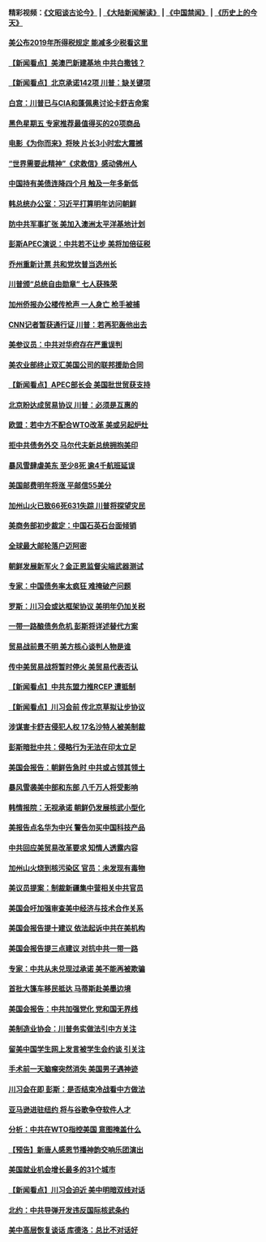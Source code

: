 #### 精彩视频：[《文昭谈古论今》](https://github.com/gfw-breaker/wenzhao/blob/master/README.md?t=11180331) | [《大陆新闻解读》](https://github.com/gfw-breaker/ntdtv-comedy/blob/master/README.md?t=11180331) | [《中国禁闻》](https://github.com/gfw-breaker/ntdtv-news/blob/master/README.md?t=11180331) | [《历史上的今天》](https://github.com/gfw-breaker/today-in-history/blob/master/README.md?t=11180331) 

#### [美公布2019年所得税规定 能减多少税看这里](../pages/nsc412/n10858852.md?t=11180331) 

#### [【新闻看点】美澳巴新建基地 中共白撒钱？](../pages/nsc412/n10858636.md?t=11180331) 

#### [【新闻看点】北京承诺142项 川普：缺关键项](../pages/nsc412/n10858513.md?t=11180331) 

#### [白宫：川普已与CIA和蓬佩奥讨论卡舒吉命案](../pages/nsc412/n10858517.md?t=11180331) 

#### [黑色星期五 专家推荐最值得买的20项商品](../pages/nsc412/n10858552.md?t=11180331) 

#### [电影《为你而来》将映 片长3小时宏大震撼](../pages/nsc412/n10858320.md?t=11180331) 

#### [“世界需要此精神”《求救信》感动佛州人](../pages/nsc412/n10857595.md?t=11180331) 

#### [中国持有美债连降四个月 触及一年多新低](../pages/nsc412/n10858378.md?t=11180331) 

#### [韩总统办公室：习近平打算明年访问朝鲜](../pages/nsc412/n10858325.md?t=11180331) 

#### [防中共军事扩张 美加入澳洲太平洋基地计划](../pages/nsc412/n10858258.md?t=11180331) 

#### [彭斯APEC演说：中共若不让步 美将加倍征税](../pages/nsc412/n10858071.md?t=11180331) 

#### [乔州重新计票 共和党坎普当选州长](../pages/nsc412/n10857784.md?t=11180331) 

#### [川普颁“总统自由勋章” 七人获殊荣](../pages/nsc412/n10857652.md?t=11180331) 

#### [加州侨报办公楼传枪声 一人身亡 枪手被捕](../pages/nsc412/n10857284.md?t=11180331) 

#### [CNN记者暂获通行证 川普：若再犯轰他出去](../pages/nsc412/n10857438.md?t=11180331) 

#### [美参议员：中共对华府存在严重误判](../pages/nsc412/n10857352.md?t=11180331) 

#### [美农业部终止双汇美国公司的联邦援助合同](../pages/nsc412/n10857177.md?t=11180331) 

#### [【新闻看点】APEC部长会 美国批世贸获支持](../pages/nsc412/n10857086.md?t=11180331) 

#### [北京盼达成贸易协议 川普：必须是互惠的](../pages/nsc412/n10857142.md?t=11180331) 

#### [欧盟：若中方不配合WTO改革 美或另起炉灶](../pages/nsc412/n10856866.md?t=11180331) 

#### [拒中共债务外交 马尔代夫新总统拥抱美印](../pages/nsc412/n10856998.md?t=11180331) 

#### [暴风雪肆虐美东 至少8死 逾4千航班延误](../pages/nsc412/n10856804.md?t=11180331) 

#### [美国邮费明年将涨 平邮信55美分](../pages/nsc412/n10855632.md?t=11180331) 

#### [加州山火已致66死631失踪 川普将探望灾民](../pages/nsc412/n10856213.md?t=11180331) 

#### [美商务部初步裁定：中国石英石台面倾销](../pages/nsc412/n10855128.md?t=11180331) 

#### [全球最大邮轮落户迈阿密](../pages/nsc412/n10855367.md?t=11180331) 

#### [朝鲜发展新军火？金正恩监督尖端武器测试](../pages/nsc412/n10855089.md?t=11180331) 

#### [专家：中国债务率太疯狂 难掩破产问题](../pages/nsc412/n10854958.md?t=11180331) 

#### [罗斯：川习会或达框架协议 美明年仍加关税](../pages/nsc412/n10854923.md?t=11180331) 

#### [一带一路酿债务危机 彭斯将详述替代方案](../pages/nsc412/n10854827.md?t=11180331) 

#### [贸易战前景不明 美方核心谈判人物是谁](../pages/nsc412/n10854405.md?t=11180331) 

#### [传中美贸易战将暂时停火 美贸易代表否认](../pages/nsc412/n10854807.md?t=11180331) 

#### [【新闻看点】中共东盟力推RCEP 遭抵制](../pages/nsc412/n10854549.md?t=11180331) 

#### [【新闻看点】川习会前 传北京草拟让步协议](../pages/nsc412/n10854649.md?t=11180331) 

#### [涉谋害卡舒吉侵犯人权 17名沙特人被美制裁](../pages/nsc412/n10854611.md?t=11180331) 

#### [彭斯暗批中共：侵略行为无法在印太立足](../pages/nsc412/n10853726.md?t=11180331) 

#### [美国会报告：朝鲜告急时 中共或占领其领土](../pages/nsc412/n10852870.md?t=11180331) 

#### [暴风雪袭美中部和东部 八千万人将受影响](../pages/nsc412/n10853082.md?t=11180331) 

#### [韩情报院：无视承诺 朝鲜仍发展核武小型化](../pages/nsc412/n10853349.md?t=11180331) 

#### [美报告点名华为中兴 警告勿买中国科技产品](../pages/nsc412/n10852143.md?t=11180331) 

#### [中共回应美贸易改革要求 知情人透露内容](../pages/nsc412/n10852470.md?t=11180331) 

#### [加州山火烧到核污染区 官员：未发现有毒物](../pages/nsc412/n10852387.md?t=11180331) 

#### [美议员提案：制裁新疆集中营相关中共官员](../pages/nsc412/n10852429.md?t=11180331) 

#### [美国会吁加强审查美中经济与技术合作关系](../pages/nsc412/n10852368.md?t=11180331) 

#### [美国会报告提十建议 依法起诉中共在美机构](../pages/nsc412/n10851671.md?t=11180331) 

#### [美国会报告提三点建议 对抗中共一带一路](../pages/nsc412/n10852252.md?t=11180331) 

#### [专家：中共从未兑现过承诺 美不能再被欺骗](../pages/nsc412/n10851988.md?t=11180331) 

#### [首批大篷车移民抵达 马蒂斯赴美墨边境](../pages/nsc412/n10851949.md?t=11180331) 

#### [美国会报告：中共加强党化 党和国无界线](../pages/nsc412/n10851682.md?t=11180331) 

#### [美制造业协会：川普务实做法引中方关注](../pages/nsc412/n10851022.md?t=11180331) 

#### [留美中国学生网上发言被学生会约谈 引关注](../pages/nsc412/n10850335.md?t=11180331) 

#### [手术前一天脑瘤突然消失 美国男子遇神迹](../pages/nsc412/n10850402.md?t=11180331) 

#### [川习会在即 彭斯：是否结束冷战看中方做法](../pages/nsc412/n10849918.md?t=11180331) 

#### [亚马逊进驻纽约 将与谷歌争夺软件人才](../pages/nsc412/n10850103.md?t=11180331) 

#### [分析：中共在WTO指控美国 意图掩盖什么](../pages/nsc412/n10849991.md?t=11180331) 

#### [【预告】新唐人感恩节播神韵交响乐团演出](../pages/nsc412/n10849459.md?t=11180331) 

#### [美国就业机会增长最多的31个城市](../pages/nsc412/n10849779.md?t=11180331) 

#### [【新闻看点】川习会迫近 美中明暗双线对话](../pages/nsc412/n10849537.md?t=11180331) 

#### [北约：中共导弹开发违反国际核武条约](../pages/nsc412/n10849551.md?t=11180331) 

#### [美中高层恢复谈话 库德洛：总比不对话好](../pages/nsc412/n10849556.md?t=11180331) 

